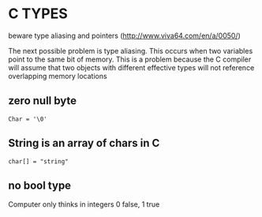 # C TYPES
beware type aliasing and pointers
(http://www.viva64.com/en/a/0050/)

The next possible problem is type aliasing. This occurs when two variables
point to the same bit of memory. This is a problem because the C compiler will
assume that two objects with different effective types will not reference
overlapping memory locations

## zero null byte
`Char = '\0'`

## String is an array of chars in C
`char[] = "string"`

## no bool type
Computer only thinks in integers
0 false, 1 true
